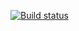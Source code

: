 [![Build status](https://ci.appveyor.com/api/projects/status/1p6old20q59fegtj?svg=true)](https://ci.appveyor.com/project/VorobevDenis95/ajs-destricturing)
